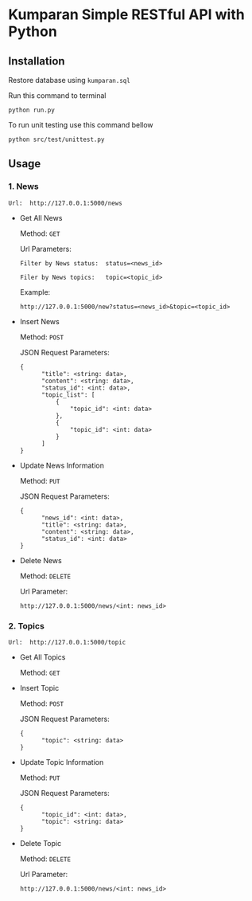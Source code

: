 # Kumparan Simple RESTful API with Python

## Installation
Restore database using `kumparan.sql`

Run this command to terminal
```
python run.py
```
To run unit testing use this command bellow
```
python src/test/unittest.py
```
## Usage
### 1. News
    Url:  http://127.0.0.1:5000/news
  - Get All News

    Method: `GET`
    
    Url Parameters:

    ```
    Filter by News status:  status=<news_id>

    Filer by News topics:   topic=<topic_id>
    ```
    Example:
    ```
    http://127.0.0.1:5000/new?status=<news_id>&topic=<topic_id>
    ```
  - Insert News
    
    Method: `POST`

    JSON Request Parameters:
    ```
    {
          "title": <string: data>,
          "content": <string: data>,
          "status_id": <int: data>,
          "topic_list": [
              {
                  "topic_id": <int: data>
              },
              {
                  "topic_id": <int: data>
              }
          ]
    }
    ```
  - Update News Information

    Method: `PUT`

    JSON Request Parameters:
    ```
    {
          "news_id": <int: data>,
          "title": <string: data>,
          "content": <string: data>,
          "status_id": <int: data>
    }
    ```
  - Delete News

    Method: `DELETE`

    Url Parameter:
    ```
    http://127.0.0.1:5000/news/<int: news_id>
    ```

### 2. Topics
    Url:  http://127.0.0.1:5000/topic
  - Get All Topics

    Method: `GET`

  - Insert Topic

    Method: `POST`

    JSON Request Parameters:
    ```
    {
          "topic": <string: data>
    }
    ```
  - Update Topic Information

    Method: `PUT`

    JSON Request Parameters:
    ```
    {
          "topic_id": <int: data>,
          "topic": <string: data>
    }
    ```
  - Delete Topic

    Method: `DELETE`

    Url Parameter:
    ```
    http://127.0.0.1:5000/news/<int: news_id>
    ```
